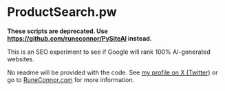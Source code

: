 # ProductSearch.pw

**These scripts are deprecated. Use https://github.com/runeconnor/PySiteAI instead.**

This is an SEO experiment to see if Google will rank 100% AI-generated websites.

No readme will be provided with the code. See [my profile on X (Twitter)](https://twitter.com/runeconnor) or go to [RuneConnor.com](https://www.runeconnor.com/) for more information.
